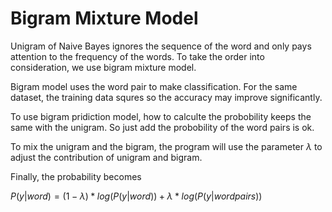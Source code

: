 # Bigram Mixture Model

Unigram of Naive Bayes ignores the sequence of the word and only pays attention to the frequency of the words. To take the order into consideration, we use bigram mixture model.

Bigram model uses the word pair to make classification. For the same dataset, the training data squres so the accuracy may improve significantly.

To use bigram pridiction model, how to calculte the probobility keeps the same with the unigram. So just add the probobility of the word pairs is ok. 

To mix the unigram and the bigram, the program will use the parameter $\lambda$ to adjust the contribution of unigram and bigram. 

Finally, the probability becomes

$P(y|word) = (1 - \lambda) * log(P(y | word)) + \lambda * log(P(y | word pairs))$